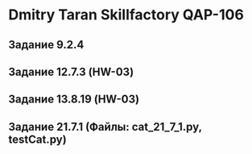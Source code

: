 # Dmitry Taran Skillfactory QAP-106
## Задание 9.2.4
## Задание 12.7.3 (HW-03)
## Задание 13.8.19 (HW-03)
## Задание 21.7.1 (Файлы: cat_21_7_1.py, testCat.py)
